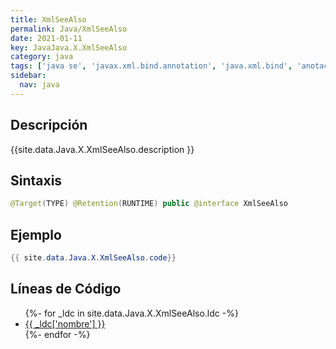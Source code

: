 ```yaml
---
title: XmlSeeAlso
permalink: Java/XmlSeeAlso
date: 2021-01-11
key: JavaJava.X.XmlSeeAlso
category: java
tags: ['java se', 'javax.xml.bind.annotation', 'java.xml.bind', 'anotacion java', 'Java 1.6', 'JAXB 2.1']
sidebar: 
  nav: java
---
```


## Descripción
{{site.data.Java.X.XmlSeeAlso.description }}

## Sintaxis
~~~java
@Target(TYPE) @Retention(RUNTIME) public @interface XmlSeeAlso
~~~

## Ejemplo
~~~java
{{ site.data.Java.X.XmlSeeAlso.code}}
~~~

## Líneas de Código
<ul>
{%- for _ldc in site.data.Java.X.XmlSeeAlso.ldc -%}
   <li>
       <a href="{{_ldc['url'] }}">{{ _ldc['nombre'] }}</a>
   </li>
{%- endfor -%}
</ul>
